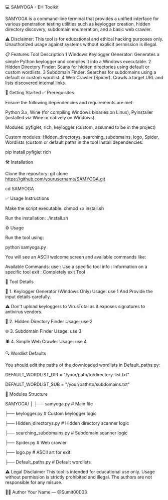 💻 SAMYOGA - EH Toolkit

SAMYOGA is a command-line terminal that provides a unified interface for various penetration testing utilities such as keylogger creation, hidden directory discovery, subdomain enumeration, and a basic web crawler.

⚠️ Disclaimer: This tool is for educational and ethical hacking purposes only. Unauthorized usage against systems without explicit permission is illegal.

📋 Features
Tool	Description
1	Windows Keylogger Generator: Generates a simple Python keylogger and compiles it into a Windows executable.
2	Hidden Directory Finder: Scans for hidden directories using default or custom wordlists.
3	Subdomain Finder: Searches for subdomains using a default or custom wordlist.
4	Web Crawler (Spider): Crawls a target URL and lists discovered internal links.

🚀 Getting Started
✅ Prerequisites

Ensure the following dependencies and requirements are met:

Python 3.x, Wine (for compiling Windows binaries on Linux), PyInstaller (installed via Wine or natively on Windows)

Modules: pyfiglet, rich, keylogger (custom, assumed to be in the project)

Custom modules: Hidden_directorys, searching_subdomains, logo, Spider, Wordlists (custom or default paths in the tool
Install dependencies:

pip install pyfiglet rich

🛠 Installation

Clone the repository:
git clone https://github.com/yourusername/SAMYOGA.git

cd SAMYOGA

✅ Usage Instructions

Make the script executable:
chmod +x install.sh

Run the installation:
./install.sh

⚙️ Usage

Run the tool using:

python samyoga.py

You will see an ASCII welcome screen and available commands like:

Available Commands:
 use : Use a specific tool
 info : Information on a specific tool
 exit : Completely exit Tool

🧪 Tool Details

🔑 1. Keylogger Generator (Windows Only)
Usage:
use 1
And Provide the input details carefully.

⚠️ Don't upload keyloggers to VirusTotal as it exposes signatures to antivirus vendors.

📁 2. Hidden Directory Finder
Usage: use 2

🌐 3. Subdomain Finder
Usage: use 3

🕷 4. Simple Web Crawler
Usage: use 4


🔍 Wordlist Defaults

You should edit the paths of the downloaded wordlists in Default_paths.py:

DEFAULT_WORDLIST_DIR = "/your/path/to/directory-list.txt"

DEFAULT_WORDLIST_SUB = "/your/path/to/subdomains.txt"


🧰 Modules Structure

SAMYOGA/
│
├── samyoga.py                # Main file

├── keylogger.py              # Custom keylogger logic

├── Hidden_directorys.py      # Hidden directory scanner logic

├── searching_subdomains.py   # Subdomain scanner logic

├── Spider.py                 # Web crawler

├── logo.py                   # ASCII art for exit

├── Default_paths.py          # Default wordlists


⚠️ Legal Disclaimer
This tool is intended for educational use only. Usage without permission is strictly prohibited and illegal. The authors are not responsible for any misuse.


🙋‍♂️ Author
Your Name — @Sumit00003
